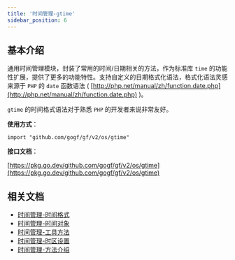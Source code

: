 ```yaml
---
title: '时间管理-gtime'
sidebar_position: 6
---
```


## 基本介绍

通用时间管理模块，封装了常用的时间/日期相关的方法，作为标准库 `time` 的功能性扩展，提供了更多的功能特性。支持自定义的日期格式化语法，格式化语法灵感来源于 `PHP` 的 `date` 函数语法 ( [http://php.net/manual/zh/function.date.php](http://php.net/manual/zh/function.date.php) )。

`gtime` 的时间格式语法对于熟悉 `PHP` 的开发者来说非常友好。

**使用方式**：

```
import "github.com/gogf/gf/v2/os/gtime"
```

**接口文档**：

[https://pkg.go.dev/github.com/gogf/gf/v2/os/gtime](https://pkg.go.dev/github.com/gogf/gf/v2/os/gtime)

## 相关文档

- [时间管理-时间格式](/docs/组件列表/系统相关/时间管理-gtime/时间管理-时间格式)
- [时间管理-时间对象](/docs/组件列表/系统相关/时间管理-gtime/时间管理-时间对象)
- [时间管理-工具方法](/docs/组件列表/系统相关/时间管理-gtime/时间管理-工具方法)
- [时间管理-时区设置](/docs/组件列表/系统相关/时间管理-gtime/时间管理-时区设置)
- [时间管理-方法介绍](/docs/组件列表/系统相关/时间管理-gtime/时间管理-方法介绍)